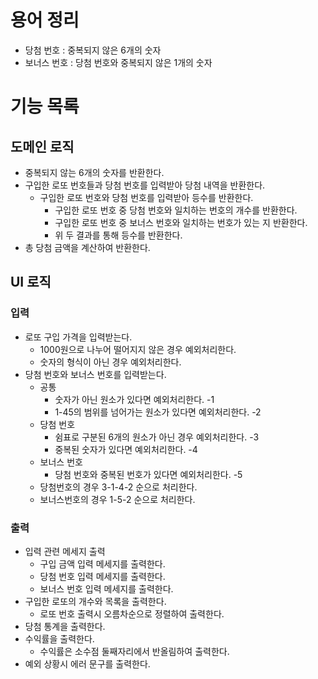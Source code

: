 # 용어 정리
* 당첨 번호 : 중복되지 않은 6개의 숫자
* 보너스 번호 : 당첨 번호와 중복되지 않은 1개의 숫자
# 기능 목록
## 도메인 로직
* 중복되지 않는 6개의 숫자를 반환한다.
* 구입한 로또 번호들과 당첨 번호를 입력받아 당첨 내역을 반환한다.
    * 구입한 로또 번호와 당첨 번호를 입력받아 등수를 반환한다.
        * 구입한 로또 번호 중 당첨 번호와 일치하는 번호의 개수를 반환한다.
        * 구입한 로또 번호 중 보너스 번호와 일치하는 번호가 있는 지 반환한다.
        * 위 두 결과를 통해 등수를 반환한다.
* 총 당첨 금액을 계산하여 반환한다.
## UI 로직
### 입력
* 로또 구입 가격을 입력받는다.
    * 1000원으로 나누어 떨어지지 않은 경우 예외처리한다.
    * 숫자의 형식이 아닌 경우 예외처리한다.
* 당첨 번호와 보너스 번호를 입력받는다.
    * 공통
        * 숫자가 아닌 원소가 있다면 예외처리한다. -1
        * 1-45의 범위를 넘어가는 원소가 있다면 예외처리한다. -2
    * 당첨 번호
        * 쉼표로 구분된 6개의 원소가 아닌 경우 예외처리한다. -3
        * 중복된 숫자가 있다면 예외처리한다. -4
    * 보너스 번호
        * 당첨 번호와 중복된 번호가 있다면 예외처리한다. -5
    * 당첨번호의 경우 3-1-4-2 순으로 처리한다.
    * 보너스번호의 경우 1-5-2 순으로 처리한다.

### 출력
* 입력 관련 메세지 출력
    * 구입 금액 입력 메세지를 출력한다.
    * 당첨 번호 입력 메세지를 출력한다.
    * 보너스 번호 입력 메세지를 출력한다.
* 구입한 로또의 개수와 목록을 출력한다.
    * 로또 번호 출력시 오름차순으로 정렬하여 출력한다.
* 당첨 통계을 출력한다.
* 수익률을 출력한다.
    * 수익률은 소수점 둘째자리에서 반올림하여 출력한다.
* 예외 상황시 에러 문구를 출력한다.

